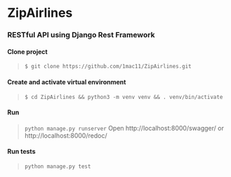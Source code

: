 # ZipAirlines

### RESTful API using Django Rest Framework

#### Clone project
> `$ git clone https://github.com/1mac11/ZipAirlines.git
`

#### Create and activate virtual environment
> `$ cd ZipAirlines && python3 -m venv venv && . venv/bin/activate`

#### Run

> `python manage.py runserver`
Open http://localhost:8000/swagger/ or http://localhost:8000/redoc/

#### Run tests
> `python manage.py test`
